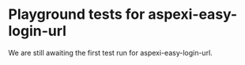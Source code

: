 # Playground tests for aspexi-easy-login-url
We are still awaiting the first test run for aspexi-easy-login-url.
